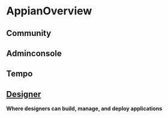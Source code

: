 # AppianOverview

## Community

## Adminconsole

## Tempo

## [Designer](Designer/README.md)
**Where designers can build, manage, and deploy applications**

## 